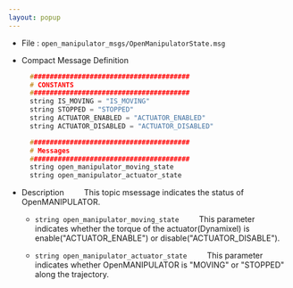 ```yaml
---
layout: popup
---
```


- File : `open_manipulator_msgs/OpenManipulatorState.msg`

- Compact Message Definition

  ```c
    ########################################
    # CONSTANTS
    ########################################
    string IS_MOVING = "IS_MOVING"
    string STOPPED = "STOPPED"
    string ACTUATOR_ENABLED = "ACTUATOR_ENABLED"
    string ACTUATOR_DISABLED = "ACTUATOR_DISABLED"

    ########################################
    # Messages
    ########################################
    string open_manipulator_moving_state
    string open_manipulator_actuator_state
  ```

- Description
&emsp;&emsp; This topic msessage indicates the status of OpenMANIPULATOR.

  * `string open_manipulator_moving_state`
&emsp;&emsp; This parameter indicates whether the torque of the actuator(Dynamixel) is enable("ACTUATOR_ENABLE") or disable("ACTUATOR_DISABLE").

  * `string open_manipulator_actuator_state`
&emsp;&emsp; This parameter indicates whether OpenMANIPULATOR is "MOVING" or "STOPPED" along the trajectory.
